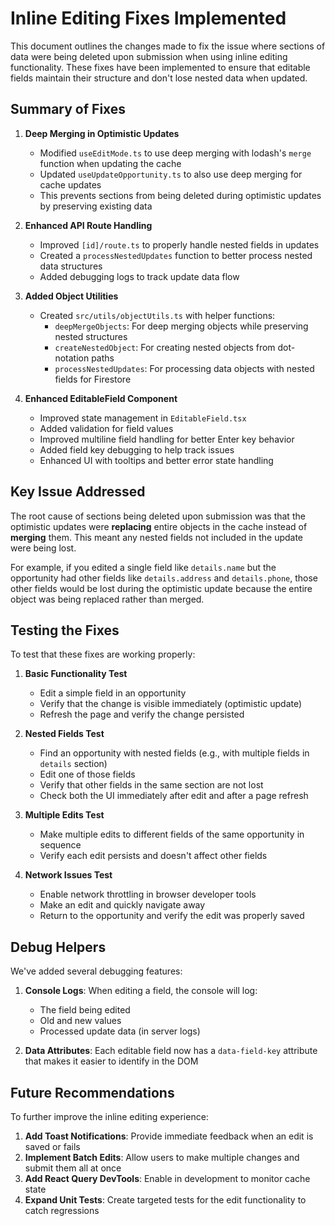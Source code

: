 # Inline Editing Fixes Implemented

This document outlines the changes made to fix the issue where sections of data were being deleted upon submission when using inline editing functionality. These fixes have been implemented to ensure that editable fields maintain their structure and don't lose nested data when updated.

## Summary of Fixes

1. **Deep Merging in Optimistic Updates**
   - Modified `useEditMode.ts` to use deep merging with lodash's `merge` function when updating the cache
   - Updated `useUpdateOpportunity.ts` to also use deep merging for cache updates
   - This prevents sections from being deleted during optimistic updates by preserving existing data

2. **Enhanced API Route Handling**
   - Improved `[id]/route.ts` to properly handle nested fields in updates
   - Created a `processNestedUpdates` function to better process nested data structures
   - Added debugging logs to track update data flow

3. **Added Object Utilities**
   - Created `src/utils/objectUtils.ts` with helper functions:
     - `deepMergeObjects`: For deep merging objects while preserving nested structures
     - `createNestedObject`: For creating nested objects from dot-notation paths
     - `processNestedUpdates`: For processing data objects with nested fields for Firestore

4. **Enhanced EditableField Component**
   - Improved state management in `EditableField.tsx`
   - Added validation for field values
   - Improved multiline field handling for better Enter key behavior
   - Added field key debugging to help track issues
   - Enhanced UI with tooltips and better error state handling

## Key Issue Addressed

The root cause of sections being deleted upon submission was that the optimistic updates were **replacing** entire objects in the cache instead of **merging** them. This meant any nested fields not included in the update were being lost.

For example, if you edited a single field like `details.name` but the opportunity had other fields like `details.address` and `details.phone`, those other fields would be lost during the optimistic update because the entire object was being replaced rather than merged.

## Testing the Fixes

To test that these fixes are working properly:

1. **Basic Functionality Test**
   - Edit a simple field in an opportunity
   - Verify that the change is visible immediately (optimistic update)
   - Refresh the page and verify the change persisted

2. **Nested Fields Test**
   - Find an opportunity with nested fields (e.g., with multiple fields in `details` section)
   - Edit one of those fields
   - Verify that other fields in the same section are not lost
   - Check both the UI immediately after edit and after a page refresh

3. **Multiple Edits Test**
   - Make multiple edits to different fields of the same opportunity in sequence
   - Verify each edit persists and doesn't affect other fields

4. **Network Issues Test**
   - Enable network throttling in browser developer tools
   - Make an edit and quickly navigate away
   - Return to the opportunity and verify the edit was properly saved

## Debug Helpers

We've added several debugging features:

1. **Console Logs**: When editing a field, the console will log:
   - The field being edited
   - Old and new values
   - Processed update data (in server logs)

2. **Data Attributes**: Each editable field now has a `data-field-key` attribute that makes it easier to identify in the DOM

## Future Recommendations

To further improve the inline editing experience:

1. **Add Toast Notifications**: Provide immediate feedback when an edit is saved or fails
2. **Implement Batch Edits**: Allow users to make multiple changes and submit them all at once
3. **Add React Query DevTools**: Enable in development to monitor cache state
4. **Expand Unit Tests**: Create targeted tests for the edit functionality to catch regressions 